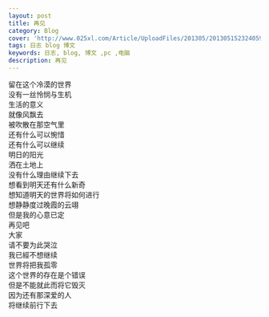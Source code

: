 ```yaml
---
layout: post
title: 再见
category: Blog
cover: 'http://www.025xl.com/Article/UploadFiles/201305/2013051523240592.jpg'
tags: 日志 blog 博文 
keywords: 日志, blog, 博文 ,pc ,电脑
description: 再见
---
```

留在这个冷漠的世界<br>
没有一丝怜悯与生机<br>
生活的意义<br>
就像风飘去<br>
被吹散在那空气里<br>
还有什么可以惋惜<br>
还有什么可以继续<br>
明日的阳光<br>
洒在土地上<br>
没有什么理由继续下去<br>
想看到明天还有什么新奇<br>
想知道明天的世界将如何进行<br>
想静静度过晚霞的云翊<br>
但是我的心意已定<br>
再见吧<br>
大家<br>
请不要为此哭泣<br>
我已經不想继续<br>
世界将把我孤零<br>
这个世界的存在是个错误<br>
但是不能就此而将它毁灭<br>
因为还有那深爱的人<br>
将继续前行下去<br>
